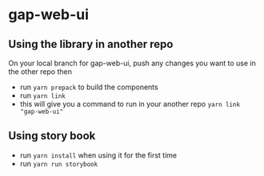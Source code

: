 # gap-web-ui

## Using the library in another repo

On your local branch for gap-web-ui, push any changes you want to use in the other repo then

- run `yarn prepack` to build the components
- run `yarn link `
- this will give you a command to run in your another repo `yarn link "gap-web-ui"`

## Using story book

- run `yarn install` when using it for the first time
- run `yarn run storybook`
